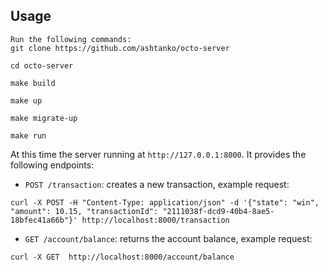 ## Usage

```shell
Run the following commands:
git clone https://github.com/ashtanko/octo-server

cd octo-server

make build
 
make up

make migrate-up

make run
```

At this time the server running at `http://127.0.0.1:8000`. It provides the following endpoints:

* `POST /transaction`: creates a new transaction, example request:

```shell
curl -X POST -H "Content-Type: application/json" -d '{"state": "win", "amount": 10.15, "transactionId": "2111038f-dcd9-40b4-8ae5-18bfec41a66b"}' http://localhost:8000/transaction
```

* `GET /account/balance`: returns the account balance, example request:

```shell
curl -X GET  http://localhost:8000/account/balance
```
